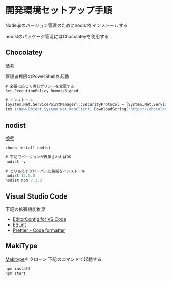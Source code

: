 # 開発環境セットアップ手順

Node.jsのバージョン管理のためにnodistをインストールする

nodistのパッケージ管理にはChocolateyを使用する

## Chocolatey

[参考](https://chocolatey.org/install)

管理者権限のPowerShellを起動

```ps
# 必要に応じて実行ポリシーを変更する
Set-ExecutionPolicy RemoteSigned

# インストール
[System.Net.ServicePointManager]::SecurityProtocol = [System.Net.ServicePointManager]::SecurityProtocol -bor 3072
iex ((New-Object System.Net.WebClient).DownloadString('https://chocolatey.org/install.ps1'))
```

## nodist

[参考](https://github.com/nullivex/nodist#installation)

```ps
choco install nodist

# 下記でバージョンが表示されればOK
nodist -v

# とりあえずグローバルに最新をインストール
nodist 15.5.0
nodist npm 7.3.0
```

## Visual Studio Code

下記の拡張機能推奨

- [EditorConfig for VS Code](https://marketplace.visualstudio.com/items?itemName=EditorConfig.EditorConfig)
- [ESLint](https://marketplace.visualstudio.com/items?itemName=dbaeumer.vscode-eslint)
- [Prettier - Code formatter](https://marketplace.visualstudio.com/items?itemName=esbenp.prettier-vscode)

## MakiType

[Makitype](https://github.com/pon3939/MakiType)をクローン
下記のコマンドで起動する

```ps
npm install
npm start
```
